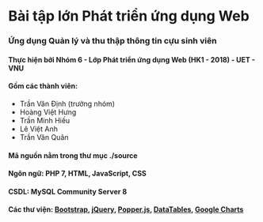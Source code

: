 # Bài tập lớn Phát triển ứng dụng Web
### Ứng dụng Quản lý và thu thập thông tin cựu sinh viên
#### Thực hiện bởi Nhóm 6 - Lớp Phát triển ứng dụng Web (HK1 - 2018) - UET - VNU
#### Gồm các thành viên:
* Trần Văn Định (trưởng nhóm)
* Hoàng Việt Hưng
* Trần Minh Hiếu
* Lê Việt Anh
* Trần Văn Quân

#### Mã nguồn nằm trong thư mục ./source
#### Ngôn ngữ: PHP 7, HTML, JavaScript, CSS
#### CSDL: MySQL Community Server 8
#### Các thư viện: [Bootstrap](https://getbootstrap.com/), [jQuery](https://jquery.com/), [Popper.js](https://popper.js.org/), [DataTables](https://datatables.net/), [Google Charts](https://developers.google.com/chart/)



